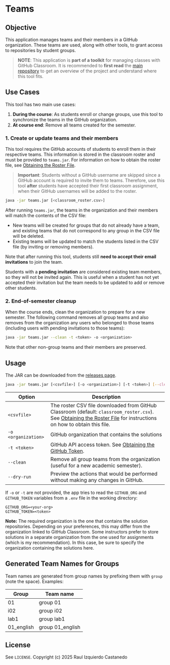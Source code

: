 # Teams

## Objective

This application manages teams and their members in a GitHub organization. These teams are used, along with other tools, to grant access to repositories by student groups.

> **NOTE**: This application is **part of a toolkit** for managing classes with GitHub Classroom. It is recommended to **first read** the [main repository](https://github.com/raul-izquierdo/classroom-tools) to get an overview of the project and understand where this tool fits.

## Use Cases

This tool has two main use cases:
1. **During the course**: As students enroll or change groups, use this tool to synchronize the teams in the GitHub organization.
2. **At course end**: Remove all teams created for the semester.

### 1. Create or update teams and their members

This tool requires the GitHub accounts of students to enroll them in their respective teams. This information is stored in the classroom roster and must be provided to `teams.jar`. For information on how to obtain the roster file, see [Obtaining the Roster File](https://github.com/raul-izquierdo/classroom-tools#obtaining-the-roster-file).

> **Important**: Students without a GitHub username are skipped since a GitHub account is required to invite them to teams. Therefore, use this tool **after** students have accepted their first classroom assignment, when their GitHub usernames will be added to the roster.

```bash
java -jar teams.jar [<classroom_roster.csv>]
```

After running `teams.jar`, the teams in the organization and their members will match the contents of the CSV file:
- New teams will be created for groups that do not already have a team, and existing teams that do not correspond to any group in the CSV file will be deleted.
- Existing teams will be updated to match the students listed in the CSV file (by inviting or removing members).

Note that after running this tool, students still **need to accept their email invitations** to join the team.

Students with a **pending invitation** are considered existing team members, so they will not be invited again. This is useful when a student has not yet accepted their invitation but the team needs to be updated to add or remove other students.

### 2. End-of-semester cleanup

When the course ends, clean the organization to prepare for a new semester. The following command removes all group teams and also removes from the organization any users who belonged to those teams (including users with pending invitations to those teams):

```bash
java -jar teams.jar --clean -t <token> -o <organization>
```

Note that other non-group teams and their members are preserved.


## Usage

The JAR can be downloaded from the [releases page](https://github.com/raul-izquierdo/teams/releases).

```bash
java -jar teams.jar [<csvfile>] [-o <organization>] [-t <token>] [--clean] [--dry-run]
```

| Option              | Description                                                                                                                            |
| ------------------- | ------------------------------------------------------------------------------------------- |
| `<csvfile>`         | The roster CSV file downloaded from GitHub Classroom (default: `classroom_roster.csv`). See [Obtaining the Roster File](https://github.com/raul-izquierdo/classroom-tools#obtaining-the-roster-file) for instructions on how to obtain this file.                                                |
| `-o <organization>` | GitHub organization that contains the solutions                                                                                                              |
| `-t <token>`        | GitHub API access token. See [Obtaining the GitHub Token](https://github.com/raul-izquierdo/classroom-tools#obtaining-the-github-token).                                                                                                               |
| `--clean`           | Remove all group teams from the organization (useful for a new academic semester).                                                     |
| `--dry-run`          | Preview the actions that would be performed without making any changes in GitHub.                                                     |

If `-o` or `-t` are not provided, the app tries to read the `GITHUB_ORG` and `GITHUB_TOKEN` variables from a `.env` file in the working directory:
```dotenv
GITHUB_ORG=<your-org>
GITHUB_TOKEN=<token>
```

**Note:** The required organization is the one that contains the solution repositories. Depending on your preferences, this may differ from the organization linked to GitHub Classroom. Some instructors prefer to store solutions in a separate organization from the one used for assignments (which is my recommendation). In this case, be sure to specify the organization containing the solutions here.

## Generated Team Names for Groups

Team names are generated from group names by prefixing them with `group ` (note the space). Examples:

| Group      | Team name         |
|------------|-------------------|
| 01         | group 01          |
| i02        | group i02         |
| lab1       | group lab1        |
| 01_english | group 01_english  |


## License

See `LICENSE`.
Copyright (c) 2025 Raul Izquierdo Castanedo
